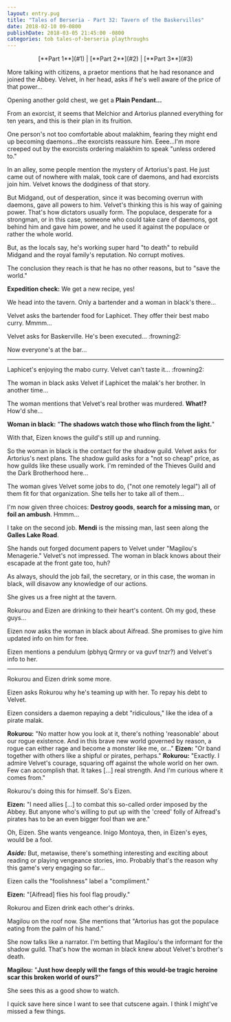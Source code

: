 ```yaml
---
layout: entry.pug
title: "Tales of Berseria - Part 32: Tavern of the Baskervilles"
date: 2018-02-10 09-0800
publishDate: 2018-03-05 21:45:00 -0800
categories: tob tales-of-berseria playthroughs
---
```


<p style="text-align: center;">[**Part 1**](#1) | [**Part 2**](#2) | [**Part 3**](#3)</p>

<a name="1"></a>

More talking with citizens, a praetor mentions that he had resonance and joined the Abbey. Velvet, in her head, asks if he's well aware of the price of that power...

Opening another gold chest, we get a **Plain Pendant...**

From an exorcist, it seems that Melchior and Artorius planned everything for ten years, and this is their plan in its fruition.

One person's not too comfortable about malakhim, fearing they might end up becoming daemons...the exorcists reassure him. Eeee...I'm more creeped out by the exorcists ordering malakhim to speak "unless ordered to."

In an alley, some people mention the mystery of Artorius's past. He just came out of nowhere with malak, took care of daemons, and had exorcists join him. Velvet knows the dodginess of that story. 

But Midgand, out of desperation, since it was becoming overrun with daemons, gave all powers to him. Velvet's thinking this is his way of gaining power. That's how dictators usually form. The populace, desperate for a strongman, or in this case, someone who could take care of daemons, got behind him and gave him power, and he used it against the populace or rather the whole world.

But, as the locals say, he's working super hard "to death" to rebuild Midgand and the royal family's reputation. No corrupt motives.

The conclusion they reach is that he has no other reasons, but to "save the world."

**Expedition check:** We get a new recipe, yes!

We head into the tavern. Only a bartender and a woman in black's there...

Velvet asks the bartender food for Laphicet. They offer their best mabo curry. Mmmm...

Velvet asks for Baskerville. He's been executed... :frowning2:

Now everyone's at the bar...

<a name="2"></a>

---

Laphicet's enjoying the mabo curry. Velvet can't taste it... :frowning2:

The woman in black asks Velvet if Laphicet the malak's her brother. In another time...

The woman mentions that Velvet's real brother was murdered. **What!?** How'd she...

**Woman in black:** "**The shadows watch those who flinch from the light.**"

With that, Eizen knows the guild's still up and running.

So the woman in black is the contact for the shadow guild. Velvet asks for Artorius's next plans. The shadow guild asks for a "not so cheap" price, as how guilds like these usually work. I'm reminded of the Thieves Guild and the Dark Brotherhood here...

The woman gives Velvet some jobs to do, ("not one remotely legal") all of them fit for that organization. She tells her to take all of them...

I'm now given three choices: **Destroy goods**, **search for a missing man,** or **foil an ambush**. Hmmm...

I take on the second job. **Mendi** is the missing man, last seen along the **Galles Lake Road**.

She hands out forged document papers to Velvet under "Magilou's Menagerie." Velvet's not impressed. The woman in black knows about their escapade at the front gate too, huh?

As always, should the job fail, the secretary, or in this case, the woman in black, will disavow any knowledge of our actions.

She gives us a free night at the tavern.

Rokurou and Eizen are drinking to their heart's content. Oh my god, these guys...

Eizen now asks the woman in black about Aifread. She promises to give him updated info on him for free.

Eizen mentions a pendulum (pbhyq Qrmry or va guvf tnzr?) and Velvet's info to her.

<a name="3"></a>

---

Rokurou and Eizen drink some more.

Eizen asks Rokurou why he's teaming up with her. To repay his debt to Velvet.

Eizen considers a daemon repaying a debt "ridiculous," like the idea of a pirate malak.

**Rokurou:** "No matter how you look at it, there's nothing 'reasonable' about our rogue existence. And in this brave new world governed by reason, a rogue can either rage and become a monster like me, or..."
**Eizen:** "Or band together with others like a shipful or pirates, perhaps."
**Rokurou:** "Exactly. I admire Velvet's courage, squaring off against the whole world on her own. Few can accomplish that. It takes [...] real strength. And I'm curious where it comes from."

Rokurou's doing this for himself. So's Eizen.

**Eizen:** "I need allies [...] to combat this so-called order imposed by the Abbey. But anyone who's willing to put up with the 'creed' folly of Aifread's pirates has to be an even bigger fool than we are."

Oh, Eizen. She wants vengeance. Inigo Montoya, then, in Eizen's eyes, would be a fool.

***Aside:*** But, metawise, there's something interesting and exciting about reading or playing vengeance stories, imo. Probably that's the reason why this game's very engaging so far...

Eizen calls the "foolishness" label a "compliment."

**Eizen:** "[Aifread] flies his fool flag proudly."

Rokurou and Eizen drink each other's drinks.

Magilou on the roof now. She mentions that "Artorius has got the populace eating from the palm of his hand."

She now talks like a narrator. I'm betting that Magilou's the informant for the shadow guild. That's how the woman in black knew about Velvet's brother's death.

**Magilou:** "**Just how deeply will the fangs of this would-be tragic heroine scar this broken world of ours?**"

She sees this as a good show to watch.

I quick save here since I want to see that cutscene again. I think I might've missed a few things.